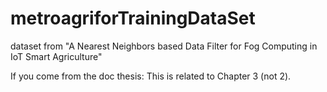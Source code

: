# metroagriforTrainingDataSet
dataset from "A Nearest Neighbors based Data Filter for Fog Computing in IoT Smart Agriculture"


If you come from the doc thesis: This is related to Chapter 3 (not 2).
